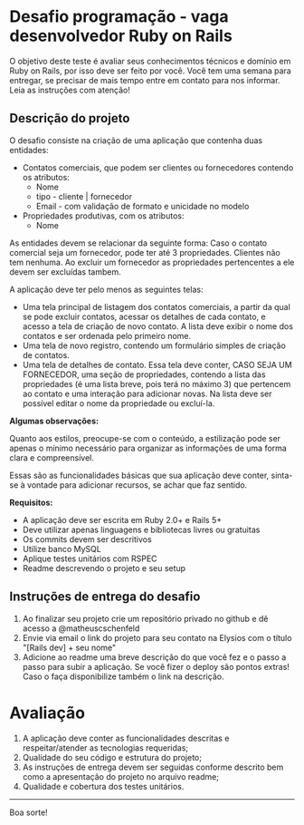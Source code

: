 # Desafio programação - vaga desenvolvedor Ruby on Rails

O objetivo deste teste é avaliar seus conhecimentos técnicos e domínio em Ruby on Rails, por isso deve ser feito por você. Você tem uma semana para entregar, se precisar de mais tempo entre em contato para nos informar. Leia as instruções com atenção!

## Descrição do projeto

O desafio consiste na criação de uma aplicação que contenha duas entidades:
 - Contatos comerciais, que podem ser clientes ou fornecedores contendo os atributos:
    - Nome
    - tipo - cliente | fornecedor
    - Email - com validação de formato e unicidade no modelo
 - Propriedades produtivas, com os atributos:
    - Nome

As entidades devem se relacionar da seguinte forma: Caso o contato comercial seja um fornecedor, pode ter até 3 propriedades. Clientes não tem nenhuma.
Ao excluir um fornecedor as propriedades pertencentes a ele devem ser excluídas tambem.

A aplicação deve ter pelo menos as seguintes telas:
- Uma tela principal de listagem dos contatos comerciais, a partir da qual se pode excluir contatos, acessar os detalhes de cada contato, e acesso a tela de criação de novo contato. A lista deve exibir o nome dos contatos e ser ordenada pelo primeiro nome.
- Uma tela de novo registro, contendo um formulário simples de criação de contatos.
- Uma tela de detalhes de contato. Essa tela deve conter, CASO SEJA UM FORNECEDOR, uma seção de propriedades, contendo a lista das propriedades (é uma lista breve, pois terá no máximo 3) que pertencem ao contato e uma interação para adicionar novas. Na lista deve ser possível editar o nome da propriedade ou excluí-la.

**Algumas observações:**

Quanto aos estilos, preocupe-se com o conteúdo, a estilização pode ser apenas o mínimo necessário para organizar as informações de uma forma clara e compreensível.

Essas são as funcionalidades básicas que sua aplicação deve conter, sinta-se à vontade para adicionar recursos, se achar que faz sentido.

**Requisitos:**

- A aplicação deve ser escrita em Ruby 2.0+ e Rails 5+
- Deve utilizar apenas linguagens e bibliotecas livres ou gratuitas
- Os commits devem ser descritivos
- Utilize banco MySQL
- Aplique testes unitários com RSPEC
- Readme descrevendo o projeto e seu setup

## Instruções de entrega do desafio

1. Ao finalizar seu projeto crie um repositório privado no github e dê acesso a @matheuscschenfeld
2. Envie via email o link do projeto para seu contato na Elysios com o título "[Rails dev] + seu nome"
3. Adicione ao readme uma breve descrição do que você fez e o passo a passo para subir a aplicação. Se você fizer o deploy são pontos extras! Caso o faça disponibilize também o link na descrição.


# Avaliação

1. A aplicação deve conter as funcionalidades descritas e respeitar/atender as tecnologias requeridas;
2. Qualidade do seu código e estrutura do projeto;
3. As instruções de entrega devem ser seguidas conforme descrito bem como a apresentação do projeto no arquivo readme;
4. Qualidade e cobertura dos testes unitários.

---

Boa sorte!

